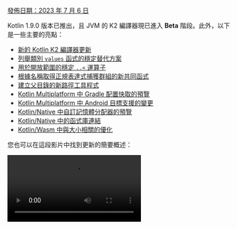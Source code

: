 [//]: # (title: Kotlin 1.9.0 的新功能)

[發佈日期：2023 年 7 月 6 日](releases.md#release-details)

Kotlin 1.9.0 版本已推出，且 JVM 的 K2 編譯器現已進入 **Beta** 階段。此外，以下是一些主要的亮點：

*   [新的 Kotlin K2 編譯器更新](#new-kotlin-k2-compiler-updates)
*   [列舉類別 `values` 函式的穩定替代方案](#stable-replacement-of-the-enum-class-values-function)
*   [用於開放範圍的穩定 `..<` 運算子](#stable-operator-for-open-ended-ranges)
*   [根據名稱取得正規表達式捕獲群組的新共同函式](#new-common-function-to-get-regex-capture-group-by-name)
*   [建立父目錄的新路徑工具程式](#new-path-utility-to-create-parent-directories)
*   [Kotlin Multiplatform 中 Gradle 配置快取的預覽](#preview-of-the-gradle-configuration-cache)
*   [Kotlin Multiplatform 中 Android 目標支援的變更](#changes-to-android-target-support)
*   [Kotlin/Native 中自訂記憶體分配器的預覽](#preview-of-custom-memory-allocator)
*   [Kotlin/Native 中的函式庫連結](#library-linkage-in-kotlin-native)
*   [Kotlin/Wasm 中與大小相關的優化](#size-related-optimizations)

您也可以在這段影片中找到更新的簡要概述：

<video src="https://www.youtube.com/v/fvwTZc-dxsM" title="What's new in Kotlin 1.9.0"/>

## IDE 支援

支援 1.9.0 的 Kotlin 外掛程式適用於：

| IDE           | 支援的版本 |
| :------------ | :------------- |
| IntelliJ IDEA | 2022.3.x, 2023.1.x |
| Android Studio | Giraffe (223), Hedgehog (231)* |

*Kotlin 1.9.0 外掛程式將包含在 Android Studio Giraffe (223) 和 Hedgehog (231) 的即將發佈版本中。

Kotlin 1.9.0 外掛程式將包含在 IntelliJ IDEA 2023.2 的即將發佈版本中。

> 若要下載 Kotlin 成品與依賴項，請[配置您的 Gradle 設定](#configure-gradle-settings)以使用 Maven Central Repository。
>
{style="warning"}

## 新的 Kotlin K2 編譯器更新

JetBrains 的 Kotlin 團隊持續穩定 K2 編譯器，而 1.9.0 版本引入了進一步的改進。
JVM 的 K2 編譯器現已進入 **Beta** 階段。

現在也對 Kotlin/Native 和多平台專案提供了基本支援。

### kapt 編譯器外掛程式與 K2 編譯器的相容性

您可以在專案中將 [kapt 外掛程式](kapt.md)與 K2 編譯器一起使用，但有一些限制。
儘管將 `languageVersion` 設定為 `2.0`，kapt 編譯器外掛程式仍然使用舊的編譯器。

如果您在 `languageVersion` 設定為 `2.0` 的專案中執行 kapt 編譯器外掛程式，kapt 將自動
切換到 `1.9` 並停用特定版本相容性檢查。此行為等同於包含以下命令引數：
*   `-Xskip-metadata-version-check`
*   `-Xskip-prerelease-check`
*   `-Xallow-unstable-dependencies`

這些檢查僅對 kapt 任務停用。所有其他編譯任務將繼續使用新的 K2 編譯器。

如果您在使用 kapt 與 K2 編譯器時遇到任何問題，請向我們的[問題追蹤器](http://kotl.in/issue)報告。

### 在您的專案中試用 K2 編譯器

從 1.9.0 開始，直到 Kotlin 2.0 發佈之前，您可以透過將 `kotlin.experimental.tryK2=true`
Gradle 屬性新增至您的 `gradle.properties` 檔案，輕鬆測試 K2 編譯器。您也可以執行以下命令：

```shell
./gradlew assemble -Pkotlin.experimental.tryK2=true
```

此 Gradle 屬性會自動將語言版本設定為 2.0，並更新建置報告，其中包含使用 K2 編譯器編譯的 Kotlin
任務數量與當前編譯器的比較：

```none
##### 'kotlin.experimental.tryK2' results (Kotlin/Native not checked) #####
:lib:compileKotlin: 2.0 language version
:app:compileKotlin: 2.0 language version
##### 100% (2/2) tasks have been compiled with Kotlin 2.0 #####
```

### Gradle 建置報告

[Gradle 建置報告](gradle-compilation-and-caches.md#build-reports)現在會顯示是使用了當前編譯器還是 K2 編譯器
來編譯程式碼。在 Kotlin 1.9.0 中，您可以在 [Gradle 建置掃描](https://scans.gradle.com/)中看到此資訊：

![Gradle build scan - K1](gradle-build-scan-k1.png){width=700}

![Gradle build scan - K2](gradle-build-scan-k2.png){width=700}

您也可以直接在建置報告中找到專案中使用的 Kotlin 版本：

```none
Task info:
  Kotlin language version: 1.9
```

> 如果您使用 Gradle 8.0，您可能會遇到一些建置報告問題，尤其是在啟用 Gradle 配置快取時。這是已知問題，已在 Gradle 8.1 及更高版本中修復。
>
{style="note"}

### 當前 K2 編譯器限制

在您的 Gradle 專案中啟用 K2 會帶來某些限制，這些限制可能會影響在以下情況下使用 Gradle 8.3 以下版本的專案：

*   `buildSrc` 中的原始碼編譯。
*   包含建置中 Gradle 外掛程式的編譯。
*   其他 Gradle 外掛程式的編譯，如果它們在 Gradle 8.3 以下版本的專案中使用。
*   建置 Gradle 外掛程式依賴項。

如果您遇到上述任何問題，可以採取以下步驟來解決：

*   為 `buildSrc`、任何 Gradle 外掛程式及其依賴項設定語言版本：

```kotlin
kotlin {
    compilerOptions {
        languageVersion.set(org.jetbrains.kotlin.gradle.dsl.KotlinVersion.KOTLIN_1_9)
        apiVersion.set(org.jetbrains.kotlin.gradle.dsl.KotlinVersion.KOTLIN_1_9)
    }
}
```

*   將您的專案中的 Gradle 版本更新到 8.3（當其可用時）。

### 對新的 K2 編譯器留下您的回饋

我們將感謝您提出的任何回饋！

*   直接向 K2 開發者在 Kotlin 的 Slack 上提供回饋 – [取得邀請](https://surveys.jetbrains.com/s3/kotlin-slack-sign-up)
    並加入 [#k2-early-adopters](https://kotlinlang.slack.com/archives/C03PK0PE257) 頻道。
*   將您使用新的 K2 編譯器遇到的任何問題報告到[我們的問題追蹤器](https://kotl.in/issue)。
*   [啟用 **Send usage statistics** 選項](https://www.jetbrains.com/help/idea/settings-usage-statistics.html)以允許 JetBrains 收集有關 K2 使用情況的匿名數據。

## 語言

在 Kotlin 1.9.0 中，我們正在穩定一些先前引入的新語言功能：
*   [列舉類別 `values` 函式的替代方案](#stable-replacement-of-the-enum-class-values-function)
*   [資料物件與資料類別的對稱性](#stable-data-objects-for-symmetry-with-data-classes)
*   [支援帶有主體的次級建構函式的行內值類別](#support-for-secondary-constructors-with-bodies-in-inline-value-classes)

### 列舉類別 `values` 函式的穩定替代方案

在 1.8.20 中，列舉類別的 `entries` 屬性作為實驗性功能引入。`entries` 屬性是
`synthetic values()` 函式的現代化高效能替代方案。在 1.9.0 中，`entries` 屬性已穩定。

> `values()` 函式仍然支援，但我們建議您改用 `entries` 屬性。
>
{style="tip"}

```kotlin
enum class Color(val colorName: String, val rgb: String) {
    RED("Red", "#FF0000"),
    ORANGE("Orange", "#FF7F00"),
    YELLOW("Yellow", "#FFFF00")
}

fun findByRgb(rgb: String): Color? = Color.entries.find { it.rgb == rgb }
```
{validate="false"}

有關列舉類別 `entries` 屬性的更多資訊，請參閱 [Kotlin 1.8.20 的新功能](whatsnew1820.md#a-modern-and-performant-replacement-of-the-enum-class-values-function)。

### 資料物件與資料類別的穩定對稱性

資料物件宣告，它在 [Kotlin 1.8.20](whatsnew1820.md#preview-of-data-objects-for-symmetry-with-data-classes) 中引入，
現已穩定。這包括為與資料類別對稱而添加的函式：`toString()`、`equals()` 和 `hashCode()`。

此功能在 `sealed` 層級結構（例如 `sealed class` 或 `sealed interface` 層級結構）中特別有用，
因為 `data object` 宣告可以方便地與 `data class` 宣告一起使用。在此範例中，將
`EndOfFile` 宣告為 `data object` 而不是普通的 `object` 意味著它自動擁有 `toString()` 函式，而
無需手動覆寫。這保持了與附帶的資料類別定義的對稱性。

```kotlin
sealed interface ReadResult
data class Number(val number: Int) : ReadResult
data class Text(val text: String) : ReadResult
data object EndOfFile : ReadResult

fun main() {
    println(Number(7)) // Number(number=7)
    println(EndOfFile) // EndOfFile
}
```
{validate="false"}

有關更多資訊，請參閱 [Kotlin 1.8.20 的新功能](whatsnew1820.md#preview-of-data-objects-for-symmetry-with-data-classes)。

### 支援帶有主體的次級建構函式的行內值類別

從 Kotlin 1.9.0 開始，在[行內值類別](inline-classes.md)中使用帶有主體的次級建構函式
預設可用：

```kotlin
@JvmInline
value class Person(private val fullName: String) {
    // 允許自 Kotlin 1.4.30 起：
    init {
        check(fullName.isNotBlank()) {
            "Full name shouldn't be empty"
        }
    }
    // 預設允許自 Kotlin 1.9.0 起：
    constructor(name: String, lastName: String) : this("$name $lastName") {
        check(lastName.isNotBlank()) {
            "Last name shouldn't be empty"
        }
    }
}
```
{validate="false"}

以前，Kotlin 只允許行內類別中使用公開主建構函式。因此，無法
封裝底層值或建立表示某些受約束值的行內類別。

隨著 Kotlin 的發展，這些問題得到了修復。Kotlin 1.4.30 解除了對 `init` 區塊的限制，然後 Kotlin 1.8.20
預覽了帶有主體的次級建構函式。它們現在預設可用。在 [KEEP](https://github.com/Kotlin/KEEP/blob/master/proposals/inline-classes.md) 中了解更多關於 Kotlin 行內類別的開發。

## Kotlin/JVM

從版本 1.9.0 開始，編譯器可以產生位元組碼版本對應於 JVM 20 的類別。此外，
`JvmDefault` 註解和傳統 `-Xjvm-default` 模式的棄用仍在繼續。

### JvmDefault 註解和傳統 `-Xjvm-default` 模式的棄用

從 Kotlin 1.5 開始，`JvmDefault` 註解的使用已棄用，轉而使用較新的 `-Xjvm-default`
模式：`all` 和 `all-compatibility`。隨著 Kotlin 1.4 中 `JvmDefaultWithoutCompatibility` 的引入和
Kotlin 1.6 中 `JvmDefaultWithCompatibility` 的引入，這些模式提供了對 `DefaultImpls` 類別生成的全面控制，
確保與舊的 Kotlin 程式碼無縫相容。

因此，在 Kotlin 1.9.0 中，`JvmDefault` 註解不再具有任何意義，並已被標記為
已棄用，導致錯誤。它最終將從 Kotlin 中移除。

## Kotlin/Native

除其他改進外，此版本還為 [Kotlin/Native 記憶體管理器](native-memory-manager.md)帶來了進一步的改進，
這應該能增強其強韌性和效能：

*   [自訂記憶體分配器預覽](#preview-of-custom-memory-allocator)
*   [Objective-C 或 Swift 物件在主執行緒上的解除分配掛鉤](#objective-c-or-swift-object-deallocation-hook-on-the-main-thread)
*   [在 Kotlin/Native 中存取常數值時不進行物件初始化](#no-object-initialization-when-accessing-constant-values-in-kotlin-native)
*   [在 Kotlin/Native 中為 iOS 模擬器測試配置獨立模式的能力](#ability-to-configure-standalone-mode-for-ios-simulator-tests-in-kotlin-native)
*   [Kotlin/Native 中的函式庫連結](#library-linkage-in-kotlin-native)

### 自訂記憶體分配器預覽

Kotlin 1.9.0 引入了自訂記憶體分配器的預覽。其分配系統改進了
[Kotlin/Native 記憶體管理器](native-memory-manager.md)的執行時效能。

Kotlin/Native 中當前的物件分配系統使用通用分配器，該分配器不具有高效垃圾回收的功能。
為了補償，它在垃圾收集器 (GC) 將所有已分配物件合併到單一列表之前維護執行緒局部鏈結串列，
該列表可以在掃描期間迭代。這種方法帶來了幾個效能缺點：

*   掃描順序缺乏記憶體局部性，通常導致分散的記憶體存取模式，從而導致潛在的效能問題。
*   鏈結串列每個物件都需要額外記憶體，增加了記憶體使用量，特別是在處理許多小型物件時。
*   已分配物件的單一列表使得平行化掃描變得困難，當變異執行緒分配物件速度比 GC 執行緒收集速度快時，這可能會導致記憶體使用問題。

為了解決這些問題，Kotlin 1.9.0 引入了自訂分配器的預覽。它將系統記憶體分為頁面，
允許依序獨立掃描。每次分配都成為頁面內的一個記憶體區塊，頁面會追蹤區塊大小。
不同的頁面型別針對各種分配大小進行了優化。記憶體區塊的連續排列確保了對所有已分配區塊的高效率迭代。

當執行緒分配記憶體時，它會根據分配大小搜尋合適的頁面。執行緒會維護一組用於不同大小類別的頁面。
通常，給定大小的當前頁面可以容納該分配。如果不能，執行緒會從共享分配空間請求不同的頁面。
此頁面可能已經可用，需要掃描，或者應首先建立。

新的分配器允許同時擁有多個獨立的分配空間，這將使 Kotlin 團隊能夠
實驗不同的頁面佈局，以進一步提高效能。

有關新分配器設計的更多資訊，請參閱此 [README](https://github.com/JetBrains/kotlin/blob/master/kotlin-native/runtime/src/alloc/custom/README.md)。

#### 如何啟用

新增 `-Xallocator=custom` 編譯器選項：

```kotlin
kotlin {
    macosX64("native") {
        binaries.executable()

        compilations.configureEach {
            compilerOptions.configure {
                freeCompilerArgs.add("-Xallocator=custom")
            }
        }
    }
}
```
{validate="false"}

#### 留下回饋

我們將感謝您在 [YouTrack](https://youtrack.jetbrains.com/issue/KT-55364/Implement-custom-allocator-for-Kotlin-Native) 中提供回饋，
以改進自訂分配器。

### Objective-C 或 Swift 物件在主執行緒上的解除分配掛鉤

從 Kotlin 1.9.0 開始，如果 Objective-C 或 Swift 物件在主執行緒上傳遞給 Kotlin，則其解除分配掛鉤將在主執行緒上呼叫。
[Kotlin/Native 記憶體管理器](native-memory-manager.md)以前處理 Objective-C 物件參照的方式可能導致記憶體洩漏。
我們相信新行為應該能提高記憶體管理器的強韌性。

考慮一個在 Kotlin 程式碼中被參照的 Objective-C 物件，例如，當它作為引數傳遞、由函式返回或從集合中檢索時。
在這種情況下，Kotlin 會建立自己的物件，該物件持有對 Objective-C 物件的參照。當 Kotlin 物件被解除分配時，
Kotlin/Native 執行時會呼叫 `objc_release` 函式，該函式會釋放該 Objective-C 參照。

以前，Kotlin/Native 記憶體管理器在特殊的 GC 執行緒上執行 `objc_release`。如果它是最後一個物件參照，
物件就會被解除分配。當 Objective-C 物件具有自訂解除分配掛鉤（例如 Objective-C 中的 `dealloc` 方法或 Swift 中的 `deinit` 區塊），
並且這些掛鉤期望在特定執行緒上呼叫時，可能會出現問題。

由於主執行緒上物件的掛鉤通常期望在那裡呼叫，因此 Kotlin/Native 執行時現在也
在主執行緒上呼叫 `objc_release`。這應該涵蓋了 Objective-C 物件在主執行緒上傳遞給 Kotlin，
並在那裡建立 Kotlin 對等物件的情況。這僅在處理主調度佇列時有效，對於常規 UI 應用程式來說是這種情況。
如果不是主佇列，或者物件在非主執行緒上傳遞給 Kotlin，則 `objc_release` 像以前一樣在特殊的 GC 執行緒上呼叫。

#### 如何選擇退出

如果您遇到問題，可以在 `gradle.properties` 檔案中使用以下選項停用此行為：

```none
kotlin.native.binary.objcDisposeOnMain=false
```

請務必向[我們的問題追蹤器](https://kotl.in/issue)報告此類情況。

### 在 Kotlin/Native 中存取常數值時不進行物件初始化

從 Kotlin 1.9.0 開始，Kotlin/Native 後端在存取 `const val` 欄位時不初始化物件：

```kotlin
object MyObject {
    init {
        println("side effect!")
    }

    const val y = 1
}

fun main() {
    println(MyObject.y) // 第一次不初始化
    val x = MyObject    // 發生初始化
    println(x.y)
}
```
{validate="false"}

此行為現在與 Kotlin/JVM 統一，其中實作與 Java 一致，在這種情況下物件從不初始化。
由於此變更，您也可以預期您的 Kotlin/Native 專案中會有某些效能改進。

### 在 Kotlin/Native 中為 iOS 模擬器測試配置獨立模式的能力

依預設，當為 Kotlin/Native 執行 iOS 模擬器測試時，會使用 `--standalone` 旗標以避免手動模擬器
啟動與關閉。在 1.9.0 中，您現在可以透過 `standalone` 屬性配置此旗標是否在 Gradle 任務中使用。
依預設，會使用 `--standalone` 旗標，因此獨立模式已啟用。

以下是如何在您的 `build.gradle.kts` 檔案中停用獨立模式的範例：

```kotlin
tasks.withType<org.jetbrains.kotlin.gradle.targets.native.tasks.KotlinNativeSimulatorTest>().configureEach {
    standalone.set(false)
}
```
{validate="false"}

> 如果您停用獨立模式，您必須手動啟動模擬器。要從 CLI 啟動您的模擬器，
> 您可以使用以下命令：
>
> ```shell
> /usr/bin/xcrun simctl boot <DeviceId>
>```
>
{style="warning"}

### Kotlin/Native 中的函式庫連結

從 Kotlin 1.9.0 開始，Kotlin/Native 編譯器處理 Kotlin 函式庫中的連結問題的方式與 Kotlin/JVM 相同。
如果某個第三方 Kotlin 函式庫的作者在另一個第三方 Kotlin 函式庫使用的實驗性 API 中進行了不相容的變更，您可能會面臨此類問題。

現在，如果第三方 Kotlin 函式庫之間存在連結問題，建置不會在編譯期間失敗。相反，您只會在執行時遇到這些錯誤，
就像在 JVM 上完全一樣。

Kotlin/Native 編譯器每次偵測到函式庫連結問題時都會報告警告。您可以在編譯日誌中找到此類警告，例如：

```text
No function found for symbol 'org.samples/MyRemovedClass.doSomething|3657632771909858561[0]'

Can not get instance of singleton 'MyEnumClass.REMOVED_ENTRY': No enum entry found for symbol 'org.samples/MyEnumClass.REMOVED_ENTRY|null[0]'

Function 'getMyRemovedClass' can not be called: Function uses unlinked class symbol 'org.samples/MyRemovedClass|null[0]'
```

您可以進一步配置甚至停用專案中的此行為：

*   如果您不想在編譯日誌中看到這些警告，請使用 `-Xpartial-linkage-loglevel=INFO` 編譯器選項抑制它們。
*   也可以使用 `-Xpartial-linkage-loglevel=ERROR` 將報告警告的嚴重性提高到編譯錯誤。在這種情況下，編譯會失敗，您將在編譯日誌中看到所有錯誤。使用此選項可以更仔細地檢查連結問題。
*   如果您在使用此功能時遇到意外問題，您可以隨時使用
    `-Xpartial-linkage=disable` 編譯器選項選擇退出。請務必向[我們的問題追蹤器](https://kotl.in/issue)報告此類情況。

```kotlin
// 透過 Gradle 建置檔案傳遞編譯器選項的範例。
kotlin {
    macosX64("native") {
        binaries.executable()

        compilations.configureEach {
            compilerOptions.configure {
                // 抑制連結警告：
                freeCompilerArgs.add("-Xpartial-linkage-loglevel=INFO")

                // 將連結警告提升為錯誤：
                freeCompilerArgs.add("-Xpartial-linkage-loglevel=ERROR")

                // 完全停用該功能：
                freeCompilerArgs.add("-Xpartial-linkage=disable")
            }
        }
    }
}
```
{validate="false"}

### C 互通隱式整數轉換的編譯器選項

我們為 C 互通引入了一個編譯器選項，允許您使用隱式整數轉換。經過仔細考量，我們引入此編譯器選項是為了防止意外使用，因為此功能仍有改進空間，我們的目標是提供最高品質的 API。

在此程式碼範例中，隱式整數轉換允許 `options = 0`，即使 [`options`](https://developer.apple.com/documentation/foundation/nscalendar/options)
具有無符號型別 `UInt` 且 `0` 是有符號。

```kotlin
val today = NSDate()
val tomorrow = NSCalendar.currentCalendar.dateByAddingUnit(
    unit = NSCalendarUnitDay,
    value = 1,
    toDate = today,
    options = 0
)
```
{validate="false"}

若要搭配原生互通函式庫使用隱式轉換，請使用 `-XXLanguage:+ImplicitSignedToUnsignedIntegerConversion`
編譯器選項。

您可以在您的 Gradle `build.gradle.kts` 檔案中進行配置：
```kotlin
tasks.withType<org.jetbrains.kotlin.gradle.tasks.KotlinNativeCompile>().configureEach {
    compilerOptions.freeCompilerArgs.addAll(
        "-XXLanguage:+ImplicitSignedToUnsignedIntegerConversion"
    )
}
```
{validate="false"}

## Kotlin 多平台

Kotlin 多平台在 1.9.0 中收到了一些顯著更新，旨在改善您的開發者體驗：

*   [Android 目標支援的變更](#changes-to-android-target-support)
*   [新的 Android 來源集佈局預設啟用](#new-android-source-set-layout-enabled-by-default)
*   [多平台專案中 Gradle 配置快取的預覽](#preview-of-the-gradle-configuration-cache)

### Android 目標支援的變更

我們持續努力穩定 Kotlin 多平台。一個重要的步驟是為 Android 目標提供一流的
支援。我們很高興地宣布，未來，Google 的 Android 團隊將提供其自己的 Gradle 外掛程式來支援 Kotlin 多平台中的 Android。

為了為 Google 的這個新解決方案開闢道路，我們在 1.9.0 中重新命名了當前 Kotlin DSL 中的 `android` 區塊。
請將您的建置腳本中所有 `android` 區塊的出現處更改為 `androidTarget`。這是為了為 Google 即將推出的 DSL 釋放 `android` 名稱而進行的臨時變更。

Google 外掛程式將是處理多平台專案中 Android 的首選方式。當它準備好時，我們將提供必要的遷移說明，以便您可以像以前一樣使用簡短的 `android` 名稱。

### 新的 Android 來源集佈局預設啟用

從 Kotlin 1.9.0 開始，新的 Android 來源集佈局是預設值。它取代了以前的目錄命名方案，該方案在多方面令人困惑。新佈局有許多優點：

*   簡化型別語義 – 新的 Android 來源佈局提供了清晰且一致的命名約定，有助於區分不同型別的來源集。
*   改進的來源目錄佈局 – 透過新佈局，`SourceDirectories` 佈局變得更連貫，使組織程式碼和定位來源檔案變得更容易。
*   清晰的 Gradle 配置命名方案 – 該方案現在在 `KotlinSourceSets` 和 `AndroidSourceSets` 中都更加一致且可預測。

新的佈局需要 Android Gradle 外掛程式 7.0 或更高版本，並支援 Android Studio 2022.3 及更高版本。請參閱我們的
[遷移指南](https://www.jetbrains.com/help/kotlin-multiplatform-dev/multiplatform-android-layout.html)以在您的 `build.gradle(.kts)` 檔案中進行必要的變更。

### Gradle 配置快取的預覽

<anchor name="preview-of-gradle-configuration-cache"/>

Kotlin 1.9.0 支援多平台函式庫中的 [Gradle 配置快取](https://docs.gradle.org/current/userguide/configuration_cache.html)。
如果您是函式庫作者，您已經可以受益於改進的建置效能。

Gradle 配置快取透過重複使用配置階段的結果來加速建置過程，以用於後續
建置。此功能自 Gradle 8.1 起已穩定。若要啟用它，請遵循 [Gradle 文件](https://docs.gradle.org/current/userguide/configuration_cache.html#config_cache:usage)中的說明。

> Kotlin 多平台外掛程式仍不支援帶有 Xcode 整合任務或 [Kotlin CocoaPods Gradle 外掛程式](https://www.jetbrains.com/help/kotlin-multiplatform-dev/multiplatform-cocoapods-dsl-reference.html)的 Gradle 配置快取。我們預計在未來的 Kotlin 版本中添加此功能。
>
{style="note"}

## Kotlin/Wasm

Kotlin 團隊持續實驗新的 Kotlin/Wasm 目標。此版本引入了多項效能和
[大小相關的優化](#size-related-optim化)，以及 [JavaScript 互通的更新](#updates-in-javascript-interop)。

### 大小相關的優化

Kotlin 1.9.0 為 WebAssembly (Wasm) 專案引入了顯著的大小改進。比較兩個「Hello World」專案，
Kotlin 1.9.0 中 Wasm 的程式碼佔用空間現在比 Kotlin 1.8.20 小 10 倍以上。

![Kotlin/Wasm size-related optimizations](wasm-1-9-0-size-improvements.png){width=700}

這些大小優化可提高資源利用率，並在以 Kotlin 程式碼為目標 Wasm 平台時改善效能。

### JavaScript 互通更新

此 Kotlin 更新引入了 Kotlin 和 JavaScript 之間在 Kotlin/Wasm 中的互通性變更。由於 Kotlin/Wasm
是一個[實驗性](components-stability.md#stability-levels-explained)功能，因此其互通性存在某些限制。

#### Dynamic 型別的限制

從版本 1.9.0 開始，Kotlin 不再支援在 Kotlin/Wasm 中使用 `Dynamic` 型別。這現在已棄用，
轉而使用新的通用 `JsAny` 型別，該型別有助於 JavaScript 互通性。

有關更多詳細資訊，請參閱 [Kotlin/Wasm 與 JavaScript 的互通性](wasm-js-interop.md)文件。

#### 非外部型別的限制

Kotlin/Wasm 支援在將值傳遞給 JavaScript 或從 JavaScript 傳遞值時，針對特定 Kotlin 靜態型別進行轉換。這些支援的
型別包括：

*   基本型別，例如有符號數、`Boolean` 和 `Char`。
*   `String`。
*   函式型別。

其他型別在沒有轉換的情況下作為不透明參照傳遞，導致 JavaScript 和 Kotlin
子型別之間不一致。

為了解決這個問題，Kotlin 將 JavaScript 互通性限制在一個支援良好的型別集合中。從 Kotlin 1.9.0 開始，只有外部、
基本、字串和函式型別支援在 Kotlin/Wasm JavaScript 互通性中。此外，還引入了一個單獨的顯式型別 `JsReference`，
用於表示可以在 JavaScript 互通性中使用的 Kotlin/Wasm 物件的句柄。

有關更多詳細資訊，請參閱 [Kotlin/Wasm 與 JavaScript 的互通性](wasm-js-interop.md)文件。

### Kotlin/Wasm 在 Kotlin Playground 中

Kotlin Playground 支援 Kotlin/Wasm 目標。
您可以編寫、執行和分享以 Kotlin/Wasm 為目標的 Kotlin 程式碼。[來看看吧！](https://pl.kotl.in/HDFAvimga)

> 使用 Kotlin/Wasm 需要在您的瀏覽器中啟用實驗性功能。
>
> [了解如何啟用這些功能](wasm-troubleshooting.md)。
>
{style="note"}

```kotlin
import kotlin.time.*
import kotlin.time.measureTime

fun main() {
    println("Hello from Kotlin/Wasm!")
    computeAck(3, 10)
}

tailrec fun ack(m: Int, n: Int): Int = when {
    m == 0 -> n + 1
    n == 0 -> ack(m - 1, 1)
    else -> ack(m - 1, ack(m, n - 1))
}

fun computeAck(m: Int, n: Int) {
    var res = 0
    val t = measureTime {
        res = ack(m, n)
    }
    println()
    println("ack($m, $n) = ${res}")
    println("duration: ${t.inWholeNanoseconds / 1e6} ms")
}
```
{kotlin-runnable="true" kotlin-min-compiler-version="1.3" id="kotlin-whats-new-1-9-0-kotlin-wasm-playground"}

## Kotlin/JS

此版本引入了 Kotlin/JS 的更新，包括移除了舊的 Kotlin/JS 編譯器、Kotlin/JS Gradle 外掛程式的棄用以及 ES2015 的實驗性支援：

*   [移除舊的 Kotlin/JS 編譯器](#removal-of-the-old-kotlin-js-compiler)
*   [Kotlin/JS Gradle 外掛程式的棄用](#deprecation-of-the-kotlin-js-gradle-plugin)
*   [外部列舉的棄用](#deprecation-of-external-enum)
*   [ES2015 類別和模組的實驗性支援](#experimental-support-for-es2015-classes-and-modules)
*   [JS 生產分發的預設目的地變更](#changed-default-destination-of-js-production-distribution)
*   [從 stdlib-js 中提取 org.w3c 宣告](#extract-org-w3c-declarations-from-stdlib-js)

> 從版本 1.9.0 開始，[部分函式庫連結](#library-linkage-in-kotlin-native)也針對 Kotlin/JS 啟用。
>
{style="note"}

### 移除舊的 Kotlin/JS 編譯器

在 Kotlin 1.8.0 中，我們[宣布](whatsnew18.md#stable-js-ir-compiler-backend)基於 IR 的後端已成為[穩定版本](components-stability.md)。
從那時起，未指定編譯器已成為錯誤，而使用舊編譯器則會導致警告。

在 Kotlin 1.9.0 中，使用舊後端會導致錯誤。請遵循我們的[遷移指南](js-ir-migration.md)遷移到 IR 編譯器。

### Kotlin/JS Gradle 外掛程式的棄用

從 Kotlin 1.9.0 開始，`kotlin-js` Gradle 外掛程式已
棄用。我們鼓勵您改用帶有 `js()` 目標的 `kotlin-multiplatform` Gradle 外掛程式。

Kotlin/JS Gradle 外掛程式的功能實質上複製了 `kotlin-multiplatform` 外掛程式，並且底層共用
相同的實作。這種重疊造成了混淆，並增加了 Kotlin 團隊的維護負擔。

有關遷移說明，請參閱我們的 [Kotlin 多平台相容性指南](https://www.jetbrains.com/help/kotlin-multiplatform-dev/multiplatform-compatibility-guide.html#migration-from-kotlin-js-gradle-plugin-to-kotlin-multiplatform-gradle-plugin)。如果您發現指南中未涵蓋的任何問題，請向我們的[問題追蹤器](http://kotl.in/issue)報告。

### 外部列舉的棄用

在 Kotlin 1.9.0 中，外部列舉的使用將被棄用，因為與靜態列舉成員（如 `entries`）存在問題，這些成員
無法存在於 Kotlin 之外。我們建議改用帶有物件子類別的外部密封類別：

```kotlin
// 之前
external enum class ExternalEnum { A, B }

// 之後
external sealed class ExternalEnum {
    object A: ExternalEnum
    object B: ExternalEnum
}
```
{validate="false"}

透過切換到帶有物件子類別的外部密封類別，您可以實現與外部列舉類似的功能，同時避免與預設方法相關的問題。

從 Kotlin 1.9.0 開始，外部列舉的使用將被標記為已棄用。我們鼓勵您更新程式碼，
利用建議的外部密封類別實作，以確保相容性和未來維護。

### ES2015 類別和模組的實驗性支援

此版本引入了 ES2015 模組和 ES2015 類別生成的[實驗性](components-stability.md#stability-levels-explained)支援：
*   模組提供了一種簡化程式碼庫並提高可維護性的方法。
*   類別允許您整合物件導向程式設計 (OOP) 原則，從而產生更簡潔、更直觀的程式碼。

若要啟用這些功能，請相應地更新您的 `build.gradle.kts` 檔案：

```kotlin
// build.gradle.kts
kotlin {
    js(IR) {
        useEsModules() // 啟用 ES2015 模組
        browser()
    }
}

// 啟用 ES2015 類別生成
tasks.withType<KotlinJsCompile>().configureEach {
    kotlinOptions {
        useEsClasses = true
    }
}
```
{validate="false"}

[在官方文件中了解更多關於 ES2015 (ECMAScript 2015, ES6) 的資訊](https://262.ecma-international.org/6.0/)。

### JS 生產分發的預設目的地變更

在 Kotlin 1.9.0 之前，分發目標目錄是 `build/distributions`。然而，這是 Gradle 歸檔的常用目錄。
為了解決此問題，我們已將 Kotlin 1.9.0 中的預設分發目標目錄更改為：
`build/dist/<targetName>/<binaryName>`。

例如，`productionExecutable` 以前在 `build/distributions` 中。在 Kotlin 1.9.0 中，它位於 `build/dist/js/productionExecutable` 中。

> 如果您已有使用這些建置結果的管線，請務必更新目錄。
>
{style="warning"}

### 從 stdlib-js 中提取 org.w3c 宣告

自 Kotlin 1.9.0 起，`stdlib-js` 不再包含 `org.w3c` 宣告。相反，這些宣告已
移至單獨的 Gradle 依賴項。當您將 Kotlin 多平台 Gradle 外掛程式新增至您的 `build.gradle.kts` 檔案時，
這些宣告將自動包含在您的專案中，類似於標準函式庫。

無需任何手動操作或遷移。必要的調整將自動處理。

## Gradle

Kotlin 1.9.0 帶來了新的 Gradle 編譯器選項以及更多功能：

*   [移除 classpath 屬性](#removed-classpath-property)
*   [新的編譯器選項](#new-compiler-options)
*   [Kotlin/JVM 的專案層級編譯器選項](#project-level-compiler-options-for-kotlin-jvm)
*   [Kotlin/Native 模組名稱的編譯器選項](#compiler-option-for-kotlin-native-module-name)
*   [官方 Kotlin 函式庫的獨立編譯器外掛程式](#separate-compiler-plugins-for-official-kotlin-libraries)
*   [增加最低支援版本](#incremented-minimum-supported-version)
*   [kapt 不會導致 Gradle 中急切的任務建立](#kapt-doesn-t-cause-eager-task-creation-in-gradle)
*   [JVM 目標驗證模式的程式化配置](#programmatic-configuration-of-the-jvm-target-validation-mode)

### 移除 classpath 屬性

在 Kotlin 1.7.0 中，我們宣布了 `KotlinCompile` 任務屬性 `classpath` 的棄用週期開始。
在 Kotlin 1.8.0 中，棄用級別提高到 `ERROR`。在此版本中，我們最終移除了 `classpath` 屬性。
所有編譯任務現在都應使用 `libraries` 輸入來獲取編譯所需的函式庫列表。

### 新的編譯器選項

Kotlin Gradle 外掛程式現在為選擇加入和編譯器的漸進模式提供了新屬性。

*   要選擇加入新的 API，您現在可以使用 `optIn` 屬性並傳遞字串列表，例如：`optIn.set(listOf(a, b, c))`。
*   要啟用漸進模式，請使用 `progressiveMode.set(true)`。

### Kotlin/JVM 的專案層級編譯器選項

從 Kotlin 1.9.0 開始，新的 `compilerOptions` 區塊在 `kotlin` 配置區塊內部可用：

```kotlin
kotlin {
    compilerOptions {
        jvmTarget.set(JVM.Target_11)
    }
}
```
{validate="false"}

這使得配置編譯器選項更容易。然而，務必注意一些重要細節：

*   此配置僅在專案層級有效。
*   對於 Android 外掛程式，此區塊配置與以下相同的物件：

```kotlin
android {
    kotlinOptions {}
}
```
{validate="false"}

*   `android.kotlinOptions` 和 `kotlin.compilerOptions` 配置區塊互相覆寫。建置檔案中最後（最低）的區塊總是生效。
*   如果在專案層級配置 `moduleName`，其值在傳遞給編譯器時可能會更改。這對於 `main` 編譯不是這種情況，但對於其他型別，例如測試來源，Kotlin Gradle 外掛程式將添加 `_test` 後綴。
*   `tasks.withType<KotlinJvmCompile>().configureEach {}`（或 `tasks.named<KotlinJvmCompile>("compileKotlin") { }`）中的配置會覆寫 `kotlin.compilerOptions` 和 `android.kotlinOptions`。

### Kotlin/Native 模組名稱的編譯器選項

Kotlin/Native 的 [`module-name`](compiler-reference.md#module-name-name-native) 編譯器選項現在在 Kotlin Gradle 外掛程式中很容易取得。

此選項指定編譯模組的名稱，也可用於為導出到 Objective-C 的宣告添加名稱前綴。

您現在可以直接在 Gradle 建置檔案的 `compilerOptions` 區塊中設定模組名稱：

<tabs group="build-script">
<tab title="Kotlin" group-key="kotlin">

```kotlin
tasks.named<org.jetbrains.kotlin.gradle.tasks.KotlinNativeCompile>("compileKotlinLinuxX64") {
    compilerOptions {
        moduleName.set("my-module-name")
    }
}
```

</tab>
<tab title="Groovy" group-key="groovy">

```groovy
tasks.named("compileKotlinLinuxX64", org.jetbrains.kotlin.gradle.tasks.KotlinNativeCompile.class) {
    compilerOptions {
        moduleName = "my-module-name"
    }
}
```

</tab>
</tabs>

### 官方 Kotlin 函式庫的獨立編譯器外掛程式

Kotlin 1.9.0 為其官方函式庫引入了獨立的編譯器外掛程式。以前，編譯器外掛程式嵌入在
其相應的 Gradle 外掛程式中。這可能會在編譯器外掛程式與 Gradle 建置的 Kotlin 執行時版本相比，
編譯器外掛程式是針對更高 Kotlin 版本編譯的情況下導致相容性問題。

現在編譯器外掛程式作為獨立的依賴項添加，因此您將不再面臨與舊版 Gradle
的相容性問題。新方法的另一個主要優點是新的編譯器外掛程式可以與其他建置系統一起使用，
例如 [Bazel](https://bazel.build/)。

以下是我們現在發佈到 Maven Central 的新編譯器外掛程式列表：

*   kotlin-atomicfu-compiler-plugin
*   kotlin-allopen-compiler-plugin
*   kotlin-lombok-compiler-plugin
*   kotlin-noarg-compiler-plugin
*   kotlin-sam-with-receiver-compiler-plugin
*   kotlinx-serialization-compiler-plugin

每個外掛程式都有其 `-embeddable` 對應項，例如，`kotlin-allopen-compiler-plugin-embeddable` 旨在
與 `kotlin-compiler-embeddable` 成品一起使用，這是腳本化成品的預設選項。

Gradle 將這些外掛程式添加為編譯器引數。您無需對現有專案進行任何更改。

### 增加最低支援版本

從 Kotlin 1.9.0 開始，最低支援的 Android Gradle 外掛程式版本為 4.2.2。

請參閱我們文件中的 [Kotlin Gradle 外掛程式與可用 Gradle 版本的相容性](gradle-configure-project.md#apply-the-plugin)。

### kapt 不會導致 Gradle 中急切的任務建立

在 1.9.0 之前，[kapt 編譯器外掛程式](kapt.md)會透過請求 Kotlin 編譯任務的已配置實例來導致急切的任務建立。
此行為已在 Kotlin 1.9.0 中修復。如果您為 `build.gradle.kts` 檔案使用預設配置，則您的設定不受此變更影響。

> 如果您使用自訂配置，您的設定將受到不利影響。
> 例如，如果您使用 Gradle 的任務 API 修改了 `KotlinJvmCompile` 任務，您必須以同樣的方式修改
> `KaptGenerateStubs` 任務在您的建置腳本中。
>
> 例如，如果您的腳本包含 `KotlinJvmCompile` 任務的以下配置：
> ```kotlin
> tasks.named<KotlinJvmCompile>("compileKotlin") { // 您的自訂配置 }
> ```
> {validate="false"}
>
> 在這種情況下，您需要確保相同的修改包含在 `KaptGenerateStubs` 任務中：
> ```kotlin
> tasks.named<KaptGenerateStubs>("kaptGenerateStubs") { // 您的自訂配置 }
>```
> {validate="false"}
>
{style="warning"}

有關更多資訊，請參閱我們的 [YouTrack 工單](https://youtrack.jetbrains.com/issue/KT-54468/KAPT-Gradle-plugin-causes-eager-task-creation)。

### JVM 目標驗證模式的程式化配置

在 Kotlin 1.9.0 之前，只有一種方法可以調整 Kotlin 和 Java 之間 JVM 目標不相容性的偵測。
您必須在 `gradle.properties` 中為整個專案設定 `kotlin.jvm.target.validation.mode=ERROR`。

您現在也可以在任務層級在您的 `build.gradle.kts` 檔案中進行配置：

```kotlin
tasks.named<org.jetbrains.kotlin.gradle.tasks.KotlinJvmCompile>("compileKotlin") {
    jvmTargetValidationMode.set(org.jetbrains.kotlin.gradle.dsl.jvm.JvmTargetValidationMode.WARNING)
}
```
{validate="false"}

## 標準函式庫

Kotlin 1.9.0 對標準函式庫有一些重大改進：
*   [`..<` 運算子](#stable-operator-for-open-ended-ranges) 和 [時間 API](#stable-time-api) 已穩定。
*   [Kotlin/Native 標準函式庫已徹底審查和更新](#the-kotlin-native-standard-library-s-journey-towards-stabilization)
*   [`@Volatile` 註解可在更多平台上使用](#stable-volatile-annotation)
*   [有一個**共同**函式可以根據名稱取得正規表達式捕獲群組](#new-common-function-to-get-regex-capture-group-by-name)
*   [引入了 `HexFormat` 類別來格式化和解析十六進位值](#new-hexformat-class-to-format-and-parse-hexadecimals)

### 用於開放範圍的穩定 `..<` 運算子

用於開放範圍的新 `..<` 運算子在 [Kotlin 1.7.20](whatsnew1720.md#preview-of-the-operator-for-creating-open-ended-ranges) 中引入，
並在 1.8.0 中穩定。在 1.9.0 中，用於處理開放範圍的標準函式庫 API 也已穩定。

我們的研究表明，新的 `..<` 運算子使得理解何時宣告開放範圍更容易。如果您
使用 [`until`](https://kotlinlang.org/api/latest/jvm/stdlib/kotlin.ranges/until.html) 中綴函式，很容易
犯下假設包含上限的錯誤。

以下是使用 `until` 函式的範例：

```kotlin
fun main() {
    for (number in 2 until 10) {
        if (number % 2 == 0) {
            print("$number ")
        }
    }
    // 2 4 6 8
}
```
{validate="false"}

以下是使用新 `..<` 運算子的範例：

```kotlin
fun main() {
    for (number in 2..<10) {
        if (number % 2 == 0) {
            print("$number ")
        }
    }
    // 2 4 6 8
}
```
{validate="false"}

> 從 IntelliJ IDEA 2023.1.1 版本開始，新的程式碼檢查功能可用，它會突出顯示何時可以
> 使用 `..<` 運算子。
>
{style="note"}

有關此運算子功能的更多資訊，請參閱 [Kotlin 1.7.20 的新功能](whatsnew1720.md#preview-of-the-operator-for-creating-open-ended-ranges)。

### 穩定時間 API

自 1.3.50 起，我們已預覽新的時間測量 API。API 的持續時間部分在 1.6.0 中穩定。在 1.9.0 中，
其餘的時間測量 API 已穩定。

舊的時間 API 提供了 `measureTimeMillis` 和 `measureNanoTime` 函式，它們不易於使用。雖然清楚它們都以不同單位測量時間，
但並不清楚 `measureTimeMillis` 使用[掛鐘](https://en.wikipedia.org/wiki/Elapsed_real_time)測量時間，
而 `measureNanoTime` 使用單調時間源。新的時間 API 解決了這個問題和其他問題，使 API 更方便使用者。

使用新的時間 API，您可以輕鬆地：
*   使用單調時間源和您想要的時間單位來測量執行某些程式碼所需的時間。
*   標記時間點。
*   比較並找到兩個時間點之間的差異。
*   檢查自特定時間點以來過了多少時間。
*   檢查當前時間是否已過特定時間點。

#### 測量程式碼執行時間

若要測量執行程式碼區塊所需的時間，請使用 [`measureTime`](https://kotlinlang.org/api/latest/jvm/stdlib/kotlin.time/measure-time.html)
行內函式。

若要測量執行程式碼區塊所需的時間**並**返回程式碼區塊的結果，請使用
[`measureTimedValue`](https://kotlinlang.org/api/latest/jvm/stdlib/kotlin.time/measure-timed-value.html) 行內函式。

依預設，這兩個函式都使用單調時間源。但是，如果您想使用經過的即時時間源，您也可以。
例如，在 Android 上，預設時間源 `System.nanoTime()`
僅在裝置啟用時計算時間。當裝置進入深度睡眠時，它會失去時間追蹤。若要追蹤裝置深度睡眠時的時間，
您可以建立一個使用 [`SystemClock.elapsedRealtimeNanos()`](https://developer.android.com/reference/android/os/SystemClock#elapsedRealtimeNanos())
的時間源：

```kotlin
object RealtimeMonotonicTimeSource : AbstractLongTimeSource(DurationUnit.NANOSECONDS) {
    override fun read(): Long = SystemClock.elapsedRealtimeNanos()
}
```
{validate="false"}

#### 標記並測量時間差異

若要標記特定的時間點，請使用 [`TimeSource`](https://kotlinlang.org/api/latest/jvm/stdlib/kotlin.time/-time-source/)
介面和 [`markNow()`](https://kotlinlang.org/api/latest/jvm/stdlib/kotlin.time/-time-source/mark-now.html) 函式
來建立 [`TimeMark`](https://kotlinlang.org/api/latest/jvm/stdlib/kotlin.time/-time-mark/)。若要測量來自同一時間源的
`TimeMark` 之間的差異，請使用減法運算子 (`-`)：

```kotlin
import kotlin.time.*

fun main() {
    val timeSource = TimeSource.Monotonic
    val mark1 = timeSource.markNow()
    Thread.sleep(500) // 暫停 0.5 秒。
    val mark2 = timeSource.markNow()

    repeat(4) { n ->
        val mark3 = timeSource.markNow()
        val elapsed1 = mark3 - mark1
        val elapsed2 = mark3 - mark2

        println("Measurement 1.${n + 1}: elapsed1=$elapsed1, elapsed2=$elapsed2, diff=${elapsed1 - elapsed2}")
    }
    // 也可以比較時間標記。
    println(mark2 > mark1) // 這是真的，因為 mark2 比 mark1 晚捕獲。
}
```
{kotlin-runnable="true" kotlin-min-compiler-version="1.3" id="kotlin-whats-new-time-elapsed"}

若要檢查截止日期是否已過或超時是否已達到，請使用 [`hasPassedNow()`](https://kotlinlang.org/api/latest/jvm/stdlib/kotlin.time/-time-mark/has-passed-now.html)
和 [`hasNotPassedNow()`](https://kotlinlang.org/api/latest/jvm/stdlib/kotlin.time/-time-mark/has-not-passed-now.html)
擴展函式：

```kotlin
import kotlin.time.*
import kotlin.time.Duration.Companion.seconds

fun main() {
    val timeSource = TimeSource.Monotonic
    val mark1 = timeSource.markNow()
    val fiveSeconds: Duration = 5.seconds
    val mark2 = mark1 + fiveSeconds

    // 還沒有到 5 秒
    println(mark2.hasPassedNow())
    // false

    // 等待六秒
    Thread.sleep(6000)
    println(mark2.hasPassedNow())
    // true
}
```
{kotlin-runnable="true" kotlin-min-compiler-version="1.3" id="kotlin-whats-new-time-passednow"}

### Kotlin/Native 標準函式庫邁向穩定的歷程

隨著我們的 Kotlin/Native 標準函式庫持續成長，我們決定是時候進行全面審查，以確保
它符合我們的高標準。作為其中的一部分，我們仔細審查了**每個**現有的公開簽章。對於每個
簽章，我們都考慮了它是否：

*   具有獨特目的。
*   與其他 Kotlin API 一致。
*   與其對應的 JVM 行為相似。
*   未來可擴展。

基於這些考量，我們做出了以下決定之一：
*   使其穩定。
*   使其實驗性。
*   標記為 `private`。
*   修改其行為。
*   移至不同位置。
*   棄用它。
*   標記為已過時。

> 如果現有簽章已：
> *   移至另一個套件，則簽章仍然存在於原始套件中，但現在已棄用，棄用級別為：`WARNING`。IntelliJ IDEA 將在程式碼檢查時自動建議替代方案。
> *   棄用，則它已棄用，棄用級別為：`WARNING`。
> *   標記為已過時，則您可以繼續使用它，但它將來會被取代。
>
{style="note"}

我們不會在此列出審查的所有結果，但以下是一些亮點：
*   我們穩定化了 Atomics API。
*   我們將 [`kotlinx.cinterop`](https://kotlinlang.org/api/latest/jvm/stdlib/kotlinx.cinterop/) 設為實驗性，現在需要不同的選擇加入才能使用該套件。有關更多資訊，請參閱[顯式 C 互通穩定性保證](#explicit-c-interoperability-stability-guarantees)。
*   我們將 [`Worker`](https://kotlinlang.org/api/latest/jvm/stdlib/kotlin.native.concurrent/-worker/) 類別及其相關 API 標記為已過時。
*   我們將 [`BitSet`](https://kotlinlang.org/api/latest/jvm/stdlib/kotlin.native/-bit-set/) 類別標記為已過時。
*   我們將 `kotlin.native.internal` 套件中的所有 `public` API 標記為 `private` 或將它們移至其他套件。

#### 顯式 C 互通穩定性保證

為保持我們的 API 高品質，我們決定將 [`kotlinx.cinterop`](https://kotlinlang.org/api/latest/jvm/stdlib/kotlinx.cinterop/)
設定為實驗性。儘管 `kotlinx.cinterop` 已經過徹底的嘗試與測試，但在我們足夠滿意使其穩定之前，仍有改進空間。我們建議您使用此 API 進行互通，但盡量將其使用限制在專案的特定區域。一旦我們開始發展此 API 以使其穩定，這將使您的遷移更容易。

如果您想使用類 C 外部 API（例如指標），您必須選擇加入 `@OptIn(ExperimentalForeignApi)`，否則您的程式碼將無法編譯。

若要使用 `kotlinx.cinterop` 的其餘部分（涵蓋 Objective-C/Swift 互通性），您必須選擇加入
`@OptIn(BetaInteropApi)`。如果您嘗試在沒有選擇加入的情況下使用此 API，您的程式碼將編譯，但編譯器會
發出警告，提供您可預期行為的清晰解釋。

有關這些註解的更多資訊，請參閱我們 [`Annotations.kt`](https://github.com/JetBrains/kotlin/blob/master/kotlin-native/Interop/Runtime/src/main/kotlin/kotlinx/cinterop/Annotations.kt) 的原始碼。

有關作為本次審查一部分的**所有**變更的更多資訊，請參閱我們的 [YouTrack 工單](https://youtrack.jetbrains.com/issue/KT-55765)。

我們將感謝您提出的任何回饋！您可以透過在[工單](https://youtrack.jetbrains.com/issue/KT-57728)上留言直接提供您的回饋。

### 穩定 @Volatile 註解

如果您用 `@Volatile` 註解 `var` 屬性，則後備欄位會被標記，以便對此欄位的任何讀取或寫入都是原子性的，並且寫入總是對其他執行緒可見。

在 1.8.20 之前，[`kotlin.jvm.Volatile` 註解](https://kotlinlang.org/api/latest/jvm/stdlib/kotlin.jvm/-volatile/)
在共同標準函式庫中可用。然而，此註解僅在 JVM 上有效。如果您在其他平台上使用它，它會被忽略，這導致錯誤。

在 1.8.20 中，我們引入了一個實驗性的共同註解 `kotlin.concurrent.Volatile`，您可以在 JVM 和 Kotlin/Native 中預覽。

在 1.9.0 中，`kotlin.concurrent.Volatile` 已穩定。如果您在多平台專案中使用 `kotlin.jvm.Volatile`，我們
建議您遷移到 `kotlin.concurrent.Volatile`。

### 根據名稱取得正規表達式捕獲群組的新共同函式

在 1.9.0 之前，每個平台都有自己的擴展來根據其名稱從正規表達式匹配中取得正規表達式捕獲群組。
然而，沒有共同函式。在 Kotlin 1.8.0 之前，不可能有共同函式，
因為標準函式庫仍然支援 JVM 目標 1.6 和 1.7。

從 Kotlin 1.8.0 開始，標準函式庫使用 JVM 目標 1.8 編譯。因此在 1.9.0 中，現在有一個**共同**的
[`groups`](https://kotlinlang.org/api/latest/jvm/stdlib/kotlin.text/-match-result/groups.html) 函式，您可以使用它來
檢索正規表達式匹配中屬於特定捕獲群組的群組內容。當您想要存取屬於特定捕獲群組的正規表達式匹配結果時，這很有用。

以下是一個包含三個捕獲群組（`city`、`state` 和 `areaCode`）的正規表達式範例。您
可以使用這些群組名稱來存取匹配的值：

```kotlin
fun main() {
    val regex = """\b(?<city>[A-Za-z\s]+),\s(?<state>[A-Z]{2}):\s(?<areaCode>[0-9]{3})\b""".toRegex()
    val input = "Coordinates: Austin, TX: 123"
    
    val match = regex.find(input)!!
    println(match.groups["city"]?.value)
    // Austin
    println(match.groups["state"]?.value)
    // TX
    println(match.groups["areaCode"]?.value)
    // 123
}
```
{validate="false"}

### 建立父目錄的新路徑工具程式

在 1.9.0 中，有一個新的 `createParentDirectories()` 擴展函式，您可以使用它來建立一個新檔案以及所有
必要的父目錄。當您向 `createParentDirectories()` 提供檔案路徑時，它會檢查父目錄是否已存在。
如果存在，它不做任何事。然而，如果不存在，它會為您建立它們。

`createParentDirectories()` 在您複製檔案時特別有用。例如，您可以將其與 `copyToRecursively()` 函式結合使用：

 ```kotlin
sourcePath.copyToRecursively(
    destinationPath.createParentDirectories(), 
    followLinks = false
 )
 ```
{validate="false"}

### 新的 HexFormat 類別來格式化和解析十六進位值

> 新的 `HexFormat` 類別及其相關的擴展函式是[實驗性](components-stability.md#stability-levels-explained)功能，
> 若要使用它們，您可以選擇加入 `@OptIn(ExperimentalStdlibApi::class)` 或編譯器引數
> `-opt-in=kotlin.ExperimentalStdlibApi`。
>
{style="warning"}

在 1.9.0 中，[`HexFormat`](https://kotlinlang.org/api/latest/jvm/stdlib/kotlin.text/-hex-format/) 類別及其相關的
擴展函式作為實驗性功能提供，允許您在數值和十六進位字串之間進行轉換。
具體來說，您可以使用擴展函式在十六進位字串與 `ByteArrays` 或其他數值型別（`Int`、`Short`、`Long`）之間進行轉換。

例如：

```kotlin
println(93.toHexString()) // "0000005d"
```
{validate="false"}

`HexFormat` 類別包含可以使用 `HexFormat{}` 建構器配置的格式化選項。

如果您正在使用 `ByteArrays`，您有以下選項，這些選項可透過屬性配置：

| 選項 | 描述 |
| :------------ | :------------ |
| `upperCase` | 十六進位數字是大寫還是小寫。依預設，假定為小寫。`upperCase = false`。 |
| `bytes.bytesPerLine` | 每行最大位元組數。 |
| `bytes.bytesPerGroup` | 每組最大位元組數。 |
| `bytes.bytesSeparator` | 位元組間的分隔符。依預設無。 |
| `bytes.bytesPrefix` | 緊接在每個位元組的兩位數十六進位表示之前字串，依預設無。 |
| `bytes.bytesSuffix` | 緊接在每個位元組的兩位數十六進位表示之後字串，依預設無。 |

例如：

```kotlin
val macAddress = "001b638445e6".hexToByteArray()

// 使用 HexFormat{} 建構器用冒號分隔十六進位字串
println(macAddress.toHexString(HexFormat { bytes.byteSeparator = ":" }))
// "00:1b:63:84:45:e6"

// 使用 HexFormat{} 建構器來：
// * 將十六進位字串大寫
// * 將位元組成對分組
// * 用句號分隔
val threeGroupFormat = HexFormat { upperCase = true; bytes.bytesPerGroup = 2; bytes.groupSeparator = "." }

println(macAddress.toHexString(threeGroupFormat))
// "001B.6384.45E6"
```
{validate="false"}

如果您正在使用數值型別，您有以下選項，這些選項可透過屬性配置：

| 選項 | 描述 |
| :------------ | :------------ |
| `number.prefix` | 十六進位字串的前綴，依預設無。 |
| `number.suffix` | 十六進位字串的後綴，依預設無。 |
| `number.removeLeadingZeros` | 是否移除十六進位字串中的前導零。依預設，不移除任何前導零。`number.removeLeadingZeros = false` |

例如：

```kotlin
// 使用 HexFormat{} 建構器解析具有前綴 "0x" 的十六進位值。
println("0x3a".hexToInt(HexFormat { number.prefix = "0x" })) // "58"
```
{validate="false"}

## 文件更新

Kotlin 文件收到了一些顯著變更：
*   [Kotlin 之旅](kotlin-tour-welcome.md) – 學習 Kotlin 程式語言的基礎知識，章節包含理論與實踐。
*   [Android 來源集佈局](https://www.jetbrains.com/help/kotlin-multiplatform-dev/multiplatform-android-layout.html) – 了解新的 Android 來源集佈局。
*   [Kotlin 多平台相容性指南](https://www.jetbrains.com/help/kotlin-multiplatform-dev/multiplatform-compatibility-guide.html) – 了解您在使用 Kotlin 多平台開發專案時可能遇到的不相容變更。
*   [Kotlin Wasm](wasm-overview.md) – 了解 Kotlin/Wasm 以及如何在您的 Kotlin 多平台專案中使用它。

## 安裝 Kotlin 1.9.0

### 檢查 IDE 版本

[IntelliJ IDEA](https://www.jetbrains.com/idea/download/) 2022.3.3 和 2023.1.1 會自動建議將 Kotlin
外掛程式更新到 1.9.0 版本。IntelliJ IDEA 2023.2 將包含 Kotlin 1.9.0 外掛程式。

Android Studio Giraffe (223) 和 Hedgehog (231) 將在其即將發佈的版本中支援 Kotlin 1.9.0。

新的命令列編譯器可在 [GitHub 發佈頁面](https://github.com/JetBrains/kotlin/releases/tag/v1.9.0)上下載。

### 配置 Gradle 設定

若要下載 Kotlin 成品與依賴項，請更新您的 `settings.gradle(.kts)` 檔案以使用 Maven Central Repository：

```kotlin
pluginManagement {
    repositories {
        mavenCentral()
        gradlePluginPortal()
    }
}
```
{validate="false"}

如果未指定儲存庫，Gradle 將使用已停用的 JCenter 儲存庫，這可能導致 Kotlin 成品問題。

## Kotlin 1.9.0 相容性指南

Kotlin 1.9.0 是一個[功能發佈](kotlin-evolution-principles.md#language-and-tooling-releases)，因此可能
帶來與您為早期語言版本編寫的程式碼不相容的變更。在 [Kotlin 1.9.0 相容性指南](compatibility-guide-19.md)中找到這些變更的詳細列表。